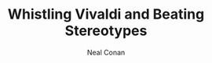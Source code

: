 ---
layout: leaf-node
title: "Whistling Vivaldi and Beating Stereotypes"
title-url: "http://www.npr.org/templates/story/story.php?storyId=125859207"
author: ["Neal Conan"]
groups: ["broader-issues"]
categories: ["gender-technology-and-education"]
topics: ["in-the-media"]
summary: >
  Women taking a math test will perform worse when reminded that women aren't expected to do well in math. Social psychologist Claude Steele calls this an example of the "stereotype threat." In his book, Whistling Vivaldi, he lays out a plan to reshape those expectations. The book is available on Amazon in paperback, Kindle, and Audible formats.
cite: >
  
pub-date: 2010-04-12
added-date: 2017-06-14
resource-type: ["external-page"]
---